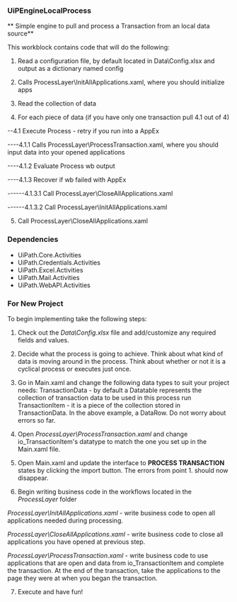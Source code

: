 ### UiPEngineLocalProcess ###
** Simple engine to pull and process a Transaction from an local data source**

This workblock contains code that will do the following:
1. Read a configuration file, by default located in Data\Config.xlsx and output as a dictionary named config

2. Calls ProcessLayer\InitAllApplications.xaml, where you should initialize apps

3. Read the collection of data

4. For each piece of data (if you have only one transaction pull 4.1 out of 4)

--4.1 Execute Process - retry if you run into a AppEx

----4.1.1 Calls ProcessLayer\ProcessTransaction.xaml, where you should input data into your opened applications

----4.1.2 Evaluate Process wb output

----4.1.3 Recover if wb failed with AppEx

------4.1.3.1 Call ProcessLayer\CloseAllApplications.xaml

------4.1.3.2 Call ProcessLayer\InitAllApplications.xaml

5. Call ProcessLayer\CloseAllApplications.xaml

### Dependencies ###
* UiPath.Core.Activities
* UiPath.Credentials.Activities
* UiPath.Excel.Activities
* UiPath.Mail.Activities
* UiPath.WebAPI.Activities

### For New Project ###
To begin implementing take the following steps:

1. Check out the *Data\Config.xlsx* file and add/customize any required fields and values.

2. Decide what the process is going to achieve. Think about what kind of data is moving around in the process. Think about whether or not it is a cyclical process or executes just once.

3. Go in Main.xaml and change the following data types to suit your project needs:
TransactionData - by default a Datatable represents the collection of transaction data to be used in this process run
TransactionItem - it is a piece of the collection stored in TransactionData. In the above example, a DataRow.
Do not worry about errors so far.

4. Open *ProcessLayer\ProcessTransaction.xaml* and change io_TransactionItem's datatype to match the one you set up in the Main.xaml file.

5. Open Main.xaml and update the interface to **PROCESS TRANSACTION** states by clicking the import button. The errors from point 1. should now disappear.

6. Begin writing business code in the workflows located in the *ProcessLayer* folder

*ProcessLayer\InitAllApplications.xaml* - write business code to open all applications needed during processing.

*ProcessLayer\CloseAllApplications.xaml* - write business code to close all applications you have opened at previous step.

*ProcessLayer\ProcessTransaction.xaml* - write business code to use applications that are open and data from io_TransactionItem and complete the transaction. At the end of the transaction, take the applications to the page they were at when you began the transaction.

7. Execute and have fun!
